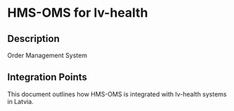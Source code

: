 # HMS-OMS for lv-health

## Description

Order Management System

## Integration Points

This document outlines how HMS-OMS is integrated with lv-health systems in Latvia.
